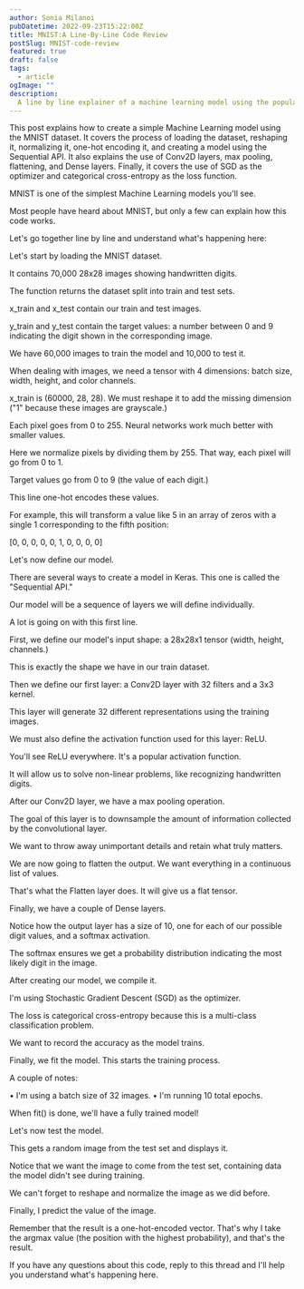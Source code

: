 ```yaml
---
author: Sonia Milanoi
pubDatetime: 2022-09-23T15:22:00Z
title: MNIST:A Line-By-Line Code Review
postSlug: MNIST-code-review
featured: true
draft: false
tags:
  - article
ogImage: ""
description:
  A line by line explainer of a machine learning model using the popular MNIST dataset
---
```


This post explains how to create a simple Machine Learning model using the MNIST dataset. It covers the process of loading the dataset, reshaping it, normalizing it, one-hot encoding it, and creating a model using the Sequential API. It also explains the use of Conv2D layers, max pooling, flattening, and Dense layers. Finally, it covers the use of SGD as the optimizer and categorical cross-entropy as the loss function.


MNIST is one of the simplest Machine Learning models you'll see.

Most people have heard about MNIST, but only a few can explain how this code works.

Let's go together line by line and understand what's happening here: 


Let's start by loading the MNIST dataset.

It contains 70,000 28x28 images showing handwritten digits.

The function returns the dataset split into train and test sets. 



x_train and x_test contain our train and test images.

y_train and y_test contain the target values: a number between 0 and 9 indicating the digit shown in the corresponding image.

We have 60,000 images to train the model and 10,000 to test it. 

When dealing with images, we need a tensor with 4 dimensions: batch size, width, height, and color channels.

x_train is (60000, 28, 28). We must reshape it to add the missing dimension ("1" because these images are grayscale.) 



Each pixel goes from 0 to 255. Neural networks work much better with smaller values.

Here we normalize pixels by dividing them by 255. That way, each pixel will go from 0 to 1. 



Target values go from 0 to 9 (the value of each digit.)

This line one-hot encodes these values.

For example, this will transform a value like 5 in an array of zeros with a single 1 corresponding to the fifth position:

[0, 0, 0, 0, 0, 1, 0, 0, 0, 0] 



Let's now define our model.

There are several ways to create a model in Keras. This one is called the "Sequential API."

Our model will be a sequence of layers we will define individually. 



A lot is going on with this first line.

First, we define our model's input shape: a 28x28x1 tensor (width, height, channels.)

This is exactly the shape we have in our train dataset. 



Then we define our first layer: a Conv2D layer with 32 filters and a 3x3 kernel.

This layer will generate 32 different representations using the training images. 



We must also define the activation function used for this layer: ReLU.

You'll see ReLU everywhere. It's a popular activation function.

It will allow us to solve non-linear problems, like recognizing handwritten digits. 



After our Conv2D layer, we have a max pooling operation.

The goal of this layer is to downsample the amount of information collected by the convolutional layer.

We want to throw away unimportant details and retain what truly matters. 



We are now going to flatten the output. We want everything in a continuous list of values.

That's what the Flatten layer does. It will give us a flat tensor. 



Finally, we have a couple of Dense layers.

Notice how the output layer has a size of 10, one for each of our possible digit values, and a softmax activation.

The softmax ensures we get a probability distribution indicating the most likely digit in the image. 



After creating our model, we compile it.

I'm using Stochastic Gradient Descent (SGD) as the optimizer.

The loss is categorical cross-entropy because this is a multi-class classification problem.

We want to record the accuracy as the model trains. 



Finally, we fit the model. This starts the training process.

A couple of notes:

• I'm using a batch size of 32 images.
• I'm running 10 total epochs.

When fit() is done, we'll have a fully trained model! 



Let's now test the model.

This gets a random image from the test set and displays it.

Notice that we want the image to come from the test set, containing data the model didn't see during training. 



We can't forget to reshape and normalize the image as we did before. 



Finally, I predict the value of the image.

Remember that the result is a one-hot-encoded vector. That's why I take the argmax value (the position with the highest probability), and that's the result. 



If you have any questions about this code, reply to this thread and I'll help you understand what's happening here.
